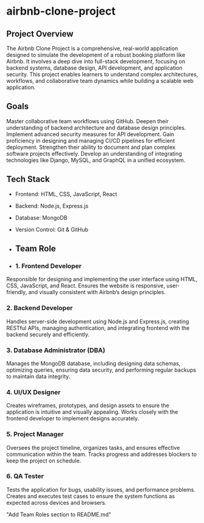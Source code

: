 # airbnb-clone-project

## Project Overview
The Airbnb Clone Project is a comprehensive, real-world application designed to simulate the development of a robust booking platform like Airbnb. It involves a deep dive into full-stack development, focusing on backend systems, database design, API development, and application security. This project enables learners to understand complex architectures, workflows, and collaborative team dynamics while building a scalable web application.

## Goals

Master collaborative team workflows using GitHub.
Deepen their understanding of backend architecture and database design principles.
Implement advanced security measures for API development.
Gain proficiency in designing and managing CI/CD pipelines for efficient deployment.
Strengthen their ability to document and plan complex software projects effectively.
Develop an understanding of integrating technologies like Django, MySQL, and GraphQL in a unified ecosystem.

## Tech Stack

- Frontend: HTML, CSS, JavaScript, React
- Backend: Node.js, Express.js
- Database: MongoDB
- Version Control: Git & GitHub

- ## Team Role

- ### 1. Frontend Developer
Responsible for designing and implementing the user interface using HTML, CSS, JavaScript, and React. Ensures the website is responsive, user-friendly, and visually consistent with Airbnb’s design principles.

### 2. Backend Developer
Handles server-side development using Node.js and Express.js, creating RESTful APIs, managing authentication, and integrating frontend with the backend securely and efficiently.

### 3. Database Administrator (DBA)
Manages the MongoDB database, including designing data schemas, optimizing queries, ensuring data security, and performing regular backups to maintain data integrity.

### 4. UI/UX Designer
Creates wireframes, prototypes, and design assets to ensure the application is intuitive and visually appealing. Works closely with the frontend developer to implement designs accurately.

### 5. Project Manager
Oversees the project timeline, organizes tasks, and ensures effective communication within the team. Tracks progress and addresses blockers to keep the project on schedule.

### 6. QA Tester
Tests the application for bugs, usability issues, and performance problems. Creates and executes test cases to ensure the system functions as expected across devices and browsers.


"Add Team Roles section to README.md"

